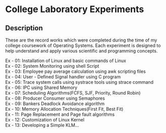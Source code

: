 # College Laboratory Experiments

## Description
These are the record works which were completed during the time of my college coursework of Operating Systems. Each experiment is designed to help understand and apply various scientific and programming concepts.

Ex - 01: Installation of Linux and basic commands of Linux  
Ex - 02: System Monitoring using shell Script  
Ex - 03: Employee pay average calculation using awk scripting files  
Ex - 04: User - Defined Signal handler using C program  
Ex - 05: Trace system calls using systrace tools using strace command  
Ex - 06: IPC using Shared Memory  
Ex - 07: Scheduling Algorithms(FCFS, SJF, Priority, Round Robin)  
Ex - 08: Producer Consumer using Semaphores  
Ex - 09: Bankers Deadlock Avoidance algorithm  
Ex - 10: Memory Allocation Techniques(First Fit, Best Fit)  
Ex - 11: Page Replacement and Page fault algorithms  
Ex - 12: Customization of Linux Kernel  
Ex - 13: Developing a Simple KLM...
